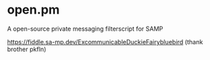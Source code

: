 # open.pm
A open-source private messaging filterscript for SAMP

https://fiddle.sa-mp.dev/ExcommunicableDuckieFairybluebird (thank brother pkfln)
